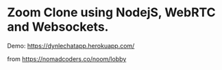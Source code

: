 # Zoom Clone using NodejS, WebRTC and Websockets.
Demo: <https://dynlechatapp.herokuapp.com/>

from https://nomadcoders.co/noom/lobby